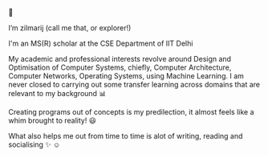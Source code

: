  👋 
 
I’m zilmarij (call me that, or explorer!)

I'm an MS(R) scholar at the CSE Department of IIT Delhi

My academic and professional interests revolve around Design and Optimisation of Computer Systems, chiefly, Computer Architecture, Computer Networks, Operating Systems, using Machine Learning. I am never closed to carrying out some transfer learning across domains that are relevant to my background  :bar_chart:


Creating programs out of concepts is my predilection, it almost feels like a whim brought to reality! :smiley:

What also helps me out from time to time is alot of writing, reading and socialising :sparkles: :relaxed:

<!---
zilmarij/zilmarij is a ✨ special ✨ repository because its `README.md` (this file) appears on your GitHub profile.
You can click the Preview link to take a look at your changes.
--->
